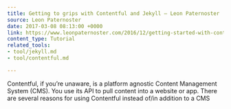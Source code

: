 ```yaml
---
title: Getting to grips with Contentful and Jekyll – Leon Paternoster
source: Leon Paternoster
date: 2017-03-08 08:13:00 +0000
link: https://www.leonpaternoster.com/2016/12/getting-started-with-contentful-and-jekyll/
content_type: Tutorial
related_tools:
- tool/jekyll.md
- tool/contentful.md

---
```

Contentful, if you’re unaware, is a platform agnostic Content Management System (CMS). You use its API to pull content into a website or app. There are several reasons for using Contentful instead of/in addition to a CMS





